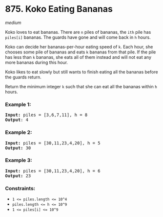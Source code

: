 # 875. Koko Eating Bananas
_medium_

Koko loves to eat bananas. There are `n` piles of bananas, the `ith` pile has `piles[i]` bananas. The guards have gone and will come back in `h` hours.

Koko can decide her bananas-per-hour eating speed of `k`. Each hour, she chooses some pile of bananas and eats `k` bananas from that pile. If the pile has less than `k` bananas, she eats all of them instead and will not eat any more bananas during this hour.

Koko likes to eat slowly but still wants to finish eating all the bananas before the guards return.

Return the minimum integer `k` such that she can eat all the bananas within `h` hours.


### Example 1:

<pre>
<b>Input:</b> piles = [3,6,7,11], h = 8
<b>Output</b>: 4
</pre>

### Example 2:

<pre>
<b>Input:</b> piles = [30,11,23,4,20], h = 5
<b>Output:</b> 30
</pre>

### Example 3:

<pre>
<b>Input:</b> piles = [30,11,23,4,20], h = 6
<b>Output:</b> 23
</pre>

### Constraints:

- `1 <= piles.length <= 10^4`
- `piles.length <= h <= 10^9`
- `1 <= piles[i] <= 10^9`
